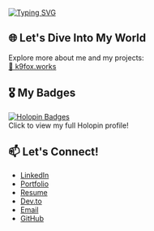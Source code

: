 <!--### こんにちは 👋-->

[![Typing SVG](https://readme-typing-svg.herokuapp.com?color=%2336BCF7&lines=Hello+%F0%9F%91%8B;%E3%81%93%E3%82%93%E3%81%AB%E3%81%A1%E3%81%AF+%F0%9F%91%8B;Sugeng+rawuh+%F0%9F%91%8B)](about:blank)

## 🌐 Let's Dive Into My World  
Explore more about me and my projects:  
<a href="https://k9fox.works/" target="_blank">🔗 k9fox.works</a>

## 🎖️ My Badges  
[![Holopin Badges](https://holopin.me/aiyafi)](https://holopin.io/@aiyafi)  
Click to view my full Holopin profile!

## 📫 Let's Connect!
- <a href="https://linkedin.com/in/ai-yafi/" target="_blank">LinkedIn</a>  
- <a href="https://k9fox.works/" target="_blank">Portfolio</a>  
- <a href="https://cv.k9fox.works/" target="_blank">Resume</a>  
- <a href="https://dev.to/aiyafi" target="_blank">Dev.to</a>  
- <a href="mailto:yaf@k9fox.works" target="_blank">Email</a>  
- <a href="https://github.com/k9fox" target="_blank">GitHub</a>  

<!--
**aiyafi/aiyafi** is a ✨ _special_ ✨ repository because its `README.md` (this file) appears on your GitHub profile.

Here are some ideas to get you started:

- 🔭 I’m currently working on ...
- 🌱 I’m currently learning ...
- 👯 I’m looking to collaborate on ...
- 🤔 I’m looking for help with ...
- 💬 Ask me about ...
- 📫 How to reach me: ...
- 😄 Pronouns: ...
- ⚡ Fun fact: ...
-->

